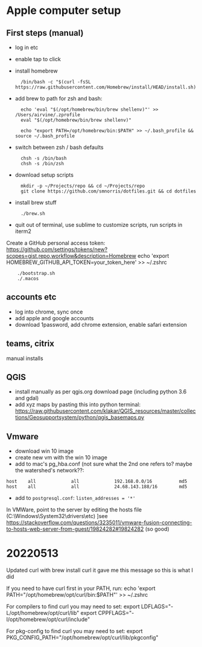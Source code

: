 # Apple computer setup

## First steps (manual)

- log in etc
- enable tap to click
- install homebrew

		/bin/bash -c "$(curl -fsSL https://raw.githubusercontent.com/Homebrew/install/HEAD/install.sh)"

- add brew to path for zsh and bash:

		echo 'eval "$(/opt/homebrew/bin/brew shellenv)"' >> /Users/airvine/.zprofile
		eval "$(/opt/homebrew/bin/brew shellenv)"	

		echo "export PATH=/opt/homebrew/bin:$PATH" >> ~/.bash_profile && source ~/.bash_profile

- switch between zsh / bash defaults

		chsh -s /bin/bash
		chsh -s /bin/zsh

- download setup scripts

		mkdir -p ~/Projects/repo && cd ~/Projects/repo 
		git clone https://github.com/smnorris/dotfiles.git && cd dotfiles

- install brew stuff

		./brew.sh

- quit out of terminal, use sublime to customize scripts, run scripts in iterm2

Create a GitHub personal access token:
    https://github.com/settings/tokens/new?scopes=gist,repo,workflow&description=Homebrew
  echo 'export HOMEBREW_GITHUB_API_TOKEN=your_token_here' >> ~/.zshrc

		./bootstrap.sh
		./.macos

## accounts etc

- log into chrome, sync once
- add apple and google accounts
- download 1password, add chrome extension, enable safari extension

## teams, citrix

manual installs

## QGIS
- install manually as per qgis.org download page (including python 3.6 and gdal)
- add xyz maps by pasting this into python terminal: https://raw.githubusercontent.com/klakar/QGIS_resources/master/collections/Geosupportsystem/python/qgis_basemaps.py


## Vmware

- download win 10 image
- create new vm with the win 10 image
- add to mac's pg_hba.conf (not sure what the 2nd one refers to? maybe the watershed's network??:
```
host    all             all             192.168.0.0/16          md5
host    all             all             24.68.143.188/16        md5
```
- add to `postgresql.conf`:
`listen_addresses = '*'`

In VMWare, point to the server by editing the hosts file (C:\Windows\System32\drivers\etc)
]see https://stackoverflow.com/questions/3235011/vmware-fusion-connecting-to-hosts-web-server-from-guest/19824282#19824282 (so good)

# 20220513
Updated curl with brew install curl
it gave me this message so this is what I did

If you need to have curl first in your PATH, run:
  echo 'export PATH="/opt/homebrew/opt/curl/bin:$PATH"' >> ~/.zshrc

For compilers to find curl you may need to set:
  export LDFLAGS="-L/opt/homebrew/opt/curl/lib"
  export CPPFLAGS="-I/opt/homebrew/opt/curl/include"

For pkg-config to find curl you may need to set:
  export PKG_CONFIG_PATH="/opt/homebrew/opt/curl/lib/pkgconfig"
